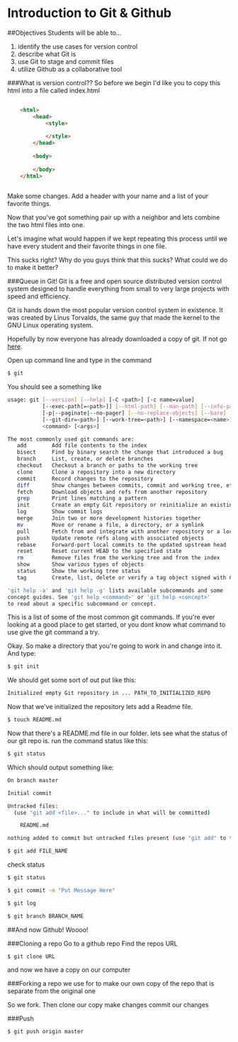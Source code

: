 # Introduction to Git & Github

##Objectives
Students will be able to...

1. identify the use cases for version control
2. describe what Git is
3. use Git to stage and commit files
4. utilize Github as a collaborative tool


###What is version control??
So before we begin I'd like you to copy this html into a file called index.html
```html
	
	<html>
		<head>
			<style>
		
			</style>
		</head>
	
		<body>
	
		</body>
	</html>
	
```

Make some changes. Add a header with your name and a list of your favorite things.

Now that you've got something pair up with a neighbor and lets combine the two html files into one.

Let's imagine what would happen if we kept repeating this process until we have every student and their favorite things in one file.

This sucks right? Why do you guys think that this sucks? What could we do to make it better?

###Queue in Git!
Git is a free and open source distributed version control system designed to handle everything from small to very large projects with speed and efficiency.

Git is hands down the most popular version control system in existence. It was created by Linus Torvalds, the same guy that made the kernel to the GNU Linux operating system.

Hopefully by now everyone has already downloaded a copy of git. If not go [here](http://git-scm.com/download).

Open up command line and type in the command
```bash
$ git
```
You should see a something like

```bash
usage: git [--version] [--help] [-C <path>] [-c name=value]
           [--exec-path[=<path>]] [--html-path] [--man-path] [--info-path]
           [-p|--paginate|--no-pager] [--no-replace-objects] [--bare]
           [--git-dir=<path>] [--work-tree=<path>] [--namespace=<name>]
           <command> [<args>]

The most commonly used git commands are:
   add        Add file contents to the index
   bisect     Find by binary search the change that introduced a bug
   branch     List, create, or delete branches
   checkout   Checkout a branch or paths to the working tree
   clone      Clone a repository into a new directory
   commit     Record changes to the repository
   diff       Show changes between commits, commit and working tree, etc
   fetch      Download objects and refs from another repository
   grep       Print lines matching a pattern
   init       Create an empty Git repository or reinitialize an existing one
   log        Show commit logs
   merge      Join two or more development histories together
   mv         Move or rename a file, a directory, or a symlink
   pull       Fetch from and integrate with another repository or a local branch
   push       Update remote refs along with associated objects
   rebase     Forward-port local commits to the updated upstream head
   reset      Reset current HEAD to the specified state
   rm         Remove files from the working tree and from the index
   show       Show various types of objects
   status     Show the working tree status
   tag        Create, list, delete or verify a tag object signed with GPG

'git help -a' and 'git help -g' lists available subcommands and some
concept guides. See 'git help <command>' or 'git help <concept>'
to read about a specific subcommand or concept.
```

This is a list of some of the most common git commands. If you're ever looking at a good place to get started, or you dont know what command to use give the git command a try.

Okay. So make a directory that you're going to work in and change into it. And type:

```bash 
$ git init
```
We should get some sort of out put like this:

```bash
Initialized empty Git repository in ... PATH_TO_INITIALIZED_REPO
```

Now that we've initialized the repository lets add a Readme file.

```bash
$ touch README.md
```

Now that there's a README.md file in our folder. lets see what the status of our git repo is. run the command status like this:

```bash
$ git status
```

Which should output something like:

```bash
On branch master

Initial commit

Untracked files:
  (use "git add <file>..." to include in what will be committed)

	README.md

nothing added to commit but untracked files present (use "git add" to track)
```

```bash
$ git add FILE_NAME
```
check status
```bash
$ git status
```

```bash
$ git commit -m "Put Message Here"
```

```bash
$ git log
```

```bash
$ git branch BRANCH_NAME
```

##And now Github! Woooo!

###Cloning a repo
Go to a github repo
Find the repos URL

```bash
$ git clone URL
```

and now we have a copy on our computer

###Forking a repo
we use for to make our own copy of the repo that is separate from the original one

So we fork.
Then clone our copy
make changes
commit our changes

###Push

```bash
$ git push origin master
```
